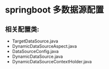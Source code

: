 # springboot 多数据源配置 #
## 相关配置类: ##
-  TargetDataSource.java
-  DynamicDataSourceAspect.java
-  DataSourceConfig.java
-  DynamicDataSource.java
-  DynamicDataSourceContextHolder.java


  
 
 
  
 

